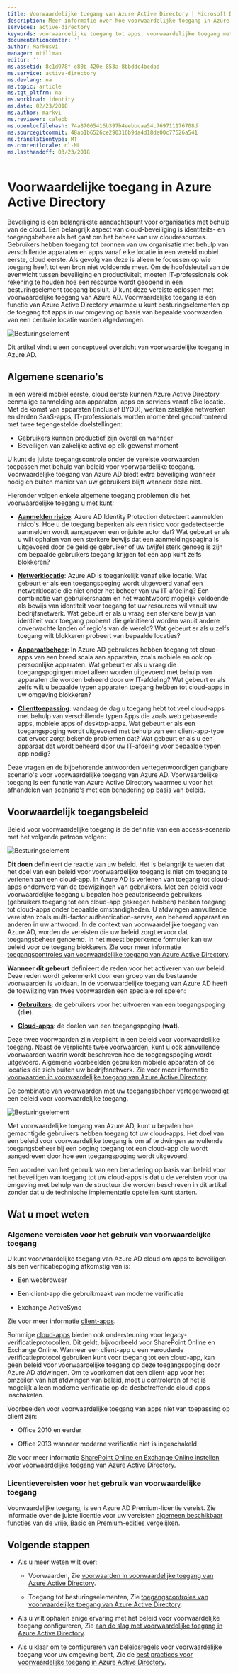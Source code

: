 ```yaml
---
title: Voorwaardelijke toegang van Azure Active Directory | Microsoft Docs
description: Meer informatie over hoe voorwaardelijke toegang in Azure Active Directory kunt u beheren toegang vanaf een centrale locatie.
services: active-directory
keywords: voorwaardelijke toegang tot apps, voorwaardelijke toegang met Azure AD, beveiligde toegang tot bedrijfsresources, beleidsregels voor voorwaardelijke toegang
documentationcenter: ''
author: MarkusVi
manager: mtillman
editor: ''
ms.assetid: 8c1d978f-e80b-420e-853a-8bbddc4bcdad
ms.service: active-directory
ms.devlang: na
ms.topic: article
ms.tgt_pltfrm: na
ms.workload: identity
ms.date: 02/23/2018
ms.author: markvi
ms.reviewer: calebb
ms.openlocfilehash: 74a87065416b397b4eebbcaa54c769711176708d
ms.sourcegitcommit: 48ab1b6526ce290316b9da4d18de00c77526a541
ms.translationtype: MT
ms.contentlocale: nl-NL
ms.lasthandoff: 03/23/2018
---
```

# <a name="conditional-access-in-azure-active-directory"></a>Voorwaardelijke toegang in Azure Active Directory

Beveiliging is een belangrijkste aandachtspunt voor organisaties met behulp van de cloud. Een belangrijk aspect van cloud-beveiliging is identiteits- en toegangsbeheer als het gaat om het beheer van uw cloudresources. Gebruikers hebben toegang tot bronnen van uw organisatie met behulp van verschillende apparaten en apps vanaf elke locatie in een wereld mobiel eerste, cloud eerste. Als gevolg van deze is alleen te focussen op wie toegang heeft tot een bron niet voldoende meer. Om de hoofdsleutel van de evenwicht tussen beveiliging en productiviteit, moeten IT-professionals ook rekening te houden hoe een resource wordt geopend in een besturingselement toegang besluit. U kunt deze vereiste oplossen met voorwaardelijke toegang van Azure AD. Voorwaardelijke toegang is een functie van Azure Active Directory waarmee u kunt besturingselementen op de toegang tot apps in uw omgeving op basis van bepaalde voorwaarden van een centrale locatie worden afgedwongen. 


![Besturingselement](./media/active-directory-conditional-access-azure-portal/81.png)

Dit artikel vindt u een conceptueel overzicht van voorwaardelijke toegang in Azure AD.


## <a name="common-scenarios"></a>Algemene scenario's

In een wereld mobiel eerste, cloud eerste kunnen Azure Active Directory eenmalige aanmelding aan apparaten, apps en services vanaf elke locatie. Met de komst van apparaten (inclusief BYOD), werken zakelijke netwerken en derden SaaS-apps, IT-professionals worden momenteel geconfronteerd met twee tegengestelde doelstellingen:

- Gebruikers kunnen productief zijn overal en wanneer
- Beveiligen van zakelijke activa op elk gewenst moment

U kunt de juiste toegangscontrole onder de vereiste voorwaarden toepassen met behulp van beleid voor voorwaardelijke toegang. Voorwaardelijke toegang van Azure AD biedt extra beveiliging wanneer nodig en buiten manier van uw gebruikers blijft wanneer deze niet. 

Hieronder volgen enkele algemene toegang problemen die het voorwaardelijke toegang u met kunt:



- **[Aanmelden risico](active-directory-conditional-access-conditions.md#sign-in-risk)**: Azure AD Identity Protection detecteert aanmelden risico's. Hoe u de toegang beperken als een risico voor gedetecteerde aanmelden wordt aangegeven een onjuiste actor dat? Wat gebeurt er als u wilt ophalen van een sterkere bewijs dat een aanmeldingspagina is uitgevoerd door de geldige gebruiker of uw twijfel sterk genoeg is zijn om bepaalde gebruikers toegang krijgen tot een app kunt zelfs blokkeren?

- **[Netwerklocatie](active-directory-conditional-access-locations.md)**: Azure AD is toegankelijk vanaf elke locatie. Wat gebeurt er als een toegangspoging wordt uitgevoerd vanaf een netwerklocatie die niet onder het beheer van uw IT-afdeling? Een combinatie van gebruikersnaam en het wachtwoord mogelijk voldoende als bewijs van identiteit voor toegang tot uw resources wil vanuit uw bedrijfsnetwerk. Wat gebeurt er als u vraag een sterkere bewijs van identiteit voor toegang probeert die geïnitieerd worden vanuit andere onverwachte landen of regio's van de wereld? Wat gebeurt er als u zelfs toegang wilt blokkeren probeert van bepaalde locaties?  

- **[Apparaatbeheer](active-directory-conditional-access-conditions.md#device-platforms)**: In Azure AD gebruikers hebben toegang tot cloud-apps van een breed scala aan apparaten, zoals mobiele en ook op persoonlijke apparaten. Wat gebeurt er als u vraag die toegangspogingen moet alleen worden uitgevoerd met behulp van apparaten die worden beheerd door uw IT-afdeling? Wat gebeurt er als zelfs wilt u bepaalde typen apparaten toegang hebben tot cloud-apps in uw omgeving blokkeren? 

- **[Clienttoepassing](active-directory-conditional-access-conditions.md#client-apps)**: vandaag de dag u toegang hebt tot veel cloud-apps met behulp van verschillende typen Apps die zoals web gebaseerde apps, mobiele apps of desktop-apps. Wat gebeurt er als een toegangspoging wordt uitgevoerd met behulp van een client-app-type dat ervoor zorgt bekende problemen dat? Wat gebeurt er als u een apparaat dat wordt beheerd door uw IT-afdeling voor bepaalde typen app nodig? 

Deze vragen en de bijbehorende antwoorden vertegenwoordigen gangbare scenario's voor voorwaardelijke toegang van Azure AD. Voorwaardelijke toegang is een functie van Azure Active Directory waarmee u voor het afhandelen van scenario's met een benadering op basis van beleid.


## <a name="conditional-access-policies"></a>Voorwaardelijk toegangsbeleid

Beleid voor voorwaardelijke toegang is de definitie van een access-scenario met het volgende patroon volgen:

![Besturingselement](./media/active-directory-conditional-access-azure-portal/10.png)

**Dit doen** definieert de reactie van uw beleid. Het is belangrijk te weten dat het doel van een beleid voor voorwaardelijke toegang is niet om toegang te verlenen aan een cloud-app. In Azure AD is verlenen van toegang tot cloud-apps onderwerp van de toewijzingen van gebruikers. Met een beleid voor voorwaardelijke toegang u bepalen hoe geautoriseerde gebruikers (gebruikers toegang tot een cloud-app gekregen hebben) hebben toegang tot cloud-apps onder bepaalde omstandigheden. U afdwingen aanvullende vereisten zoals multi-factor authentication-server, een beheerd apparaat en anderen in uw antwoord. In de context van voorwaardelijke toegang van Azure AD, worden de vereisten die uw beleid zorgt ervoor dat toegangsbeheer genoemd. In het meest beperkende formulier kan uw beleid voor de toegang blokkeren. Zie voor meer informatie [toegangscontroles van voorwaardelijke toegang van Azure Active Directory](active-directory-conditional-access-controls.md).
     

**Wanneer dit gebeurt** definieert de reden voor het activeren van uw beleid. Deze reden wordt gekenmerkt door een groep van de bestaande voorwaarden is voldaan. In de voorwaardelijke toegang van Azure AD heeft de toewijzing van twee voorwaarden een speciale rol spelen:

- **[Gebruikers](active-directory-conditional-access-conditions.md#users-and-groups)**: de gebruikers voor het uitvoeren van een toegangspoging (**die**). 

- **[Cloud-apps](active-directory-conditional-access-conditions.md#cloud-apps)**: de doelen van een toegangspoging (**wat**).    

Deze twee voorwaarden zijn verplicht in een beleid voor voorwaardelijke toegang. Naast de verplichte twee voorwaarden, kunt u ook aanvullende voorwaarden waarin wordt beschreven hoe de toegangspoging wordt uitgevoerd. Algemene voorbeelden gebruiken mobiele apparaten of de locaties die zich buiten uw bedrijfsnetwerk. Zie voor meer informatie [voorwaarden in voorwaardelijke toegang van Azure Active Directory](active-directory-conditional-access-conditions.md).   

De combinatie van voorwaarden met uw toegangsbeheer vertegenwoordigt een beleid voor voorwaardelijke toegang. 

![Besturingselement](./media/active-directory-conditional-access-azure-portal/51.png)

Met voorwaardelijke toegang van Azure AD, kunt u bepalen hoe gemachtigde gebruikers hebben toegang tot uw cloud-apps. Het doel van een beleid voor voorwaardelijke toegang is om af te dwingen aanvullende toegangsbeheer bij een poging toegang tot een cloud-app die wordt aangedreven door hoe een toegangspoging wordt uitgevoerd.

Een voordeel van het gebruik van een benadering op basis van beleid voor het beveiligen van toegang tot uw cloud-apps is dat u de vereisten voor uw omgeving met behulp van de structuur die worden beschreven in dit artikel zonder dat u de technische implementatie opstellen kunt starten. 

## <a name="what-you-need-to-know"></a>Wat u moet weten

### <a name="general-requirements-for-using-conditional-access"></a>Algemene vereisten voor het gebruik van voorwaardelijke toegang

U kunt voorwaardelijke toegang van Azure AD cloud om apps te beveiligen als een verificatiepoging afkomstig van is:

- Een webbrowser

- Een client-app die gebruikmaakt van moderne verificatie

- Exchange ActiveSync

Zie voor meer informatie [client-apps](active-directory-conditional-access-conditions.md#client-apps).

Sommige [cloud-apps](active-directory-conditional-access-conditions.md#cloud-apps) bieden ook ondersteuning voor legacy-verificatieprotocollen. Dit geldt, bijvoorbeeld voor SharePoint Online en Exchange Online. Wanneer een client-app u een verouderde verificatieprotocol gebruiken kunt voor toegang tot een cloud-app, kan geen beleid voor voorwaardelijke toegang op deze toegangspoging door Azure AD afdwingen. Om te voorkomen dat een client-app voor het omzeilen van het afdwingen van beleid, moet u controleren of het is mogelijk alleen moderne verificatie op de desbetreffende cloud-apps inschakelen.

Voorbeelden voor voorwaardelijke toegang van apps niet van toepassing op client zijn:

- Office 2010 en eerder

- Office 2013 wanneer moderne verificatie niet is ingeschakeld

Zie voor meer informatie [SharePoint Online en Exchange Online instellen voor voorwaardelijke toegang van Azure Active Directory](active-directory-conditional-access-no-modern-authentication.md).


### <a name="license-requirements-for-using-conditional-access"></a>Licentievereisten voor het gebruik van voorwaardelijke toegang

Voorwaardelijke toegang, is een Azure AD Premium-licentie vereist. Zie informatie over de juiste licentie voor uw vereisten [algemeen beschikbaar functies van de vrije, Basic en Premium-edities vergelijken](https://www.microsoft.com/en-us/cloud-platform/azure-active-directory-features).


## <a name="next-steps"></a>Volgende stappen

- Als u meer weten wilt over:
    - Voorwaarden, Zie [voorwaarden in voorwaardelijke toegang van Azure Active Directory](active-directory-conditional-access-conditions.md).

    - Toegang tot besturingselementen, Zie [toegangscontroles van voorwaardelijke toegang van Azure Active Directory](active-directory-conditional-access-controls.md).

- Als u wilt ophalen enige ervaring met het beleid voor voorwaardelijke toegang configureren, Zie [aan de slag met voorwaardelijke toegang in Azure Active Directory](active-directory-conditional-access-azure-portal-get-started.md).

- Als u klaar om te configureren van beleidsregels voor voorwaardelijke toegang voor uw omgeving bent, Zie de [best practices voor voorwaardelijke toegang in Azure Active Directory](active-directory-conditional-access-best-practices.md). 

